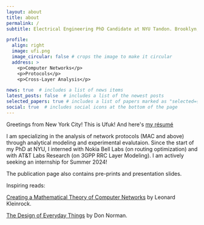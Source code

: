 ```yaml
---
layout: about
title: about
permalink: /
subtitle: Electrical Engineering PhD Candidate at NYU Tandon. Brooklyn, NY.

profile:
  align: right
  image: ufi.png
  image_circular: false # crops the image to make it circular
  address: >
    <p>Computer Networks</p>
    <p>Protocols</p>
    <p>Cross-Layer Analysis</p>

news: true  # includes a list of news items
latest_posts: false  # includes a list of the newest posts
selected_papers: true # includes a list of papers marked as "selected={true}"
social: true  # includes social icons at the bottom of the page
---
```


Greetings from New York City! This is Ufuk! And here's [my résumé](assets/pdf/Ufuk_Usubutun_Resume.pdf)

I am specializing in the analysis of network protocols (MAC and above) through analytical modeling and experimental evalutaion. Since the start of my PhD at NYU, I interned with Nokia Bell Labs (on routing optimization) and with AT&T Labs Research (on 3GPP RRC Layer Modeling). I am actively seeking an internship for Summer 2024!

The publication page also contains pre-prints and presentation slides.

Inspiring reads:

[Creating a Mathematical Theory of Computer Networks](https://www.researchgate.net/publication/220244226_Creating_a_Mathematical_Theory_of_Computer_Networks) by Leonard Kleinrock.

[The Design of Everyday Things](https://www.amazon.com/Design-Everyday-Things-Revised-Expanded/dp/0465050654) by Don Norman.

<!---
your comment goes here
and here
Write your biography here. Tell the world about yourself. Link to your favorite [subreddit](http://reddit.com). You can put a picture in, too. The code is already in, just name your picture `prof_pic.jpg` and put it in the `img/` folder.

Put your address / P.O. box / other info right below your picture. You can also disable any of these elements by editing `profile` property of the YAML header of your `_pages/about.md`. Edit `_bibliography/papers.bib` and Jekyll will render your [publications page](/al-folio/publications/) automatically.

Link to your social media connections, too. This theme is set up to use [Font Awesome icons](http://fortawesome.github.io/Font-Awesome/) and [Academicons](https://jpswalsh.github.io/academicons/), like the ones below. Add your Facebook, Twitter, LinkedIn, Google Scholar, or just disable all of them.
-->
